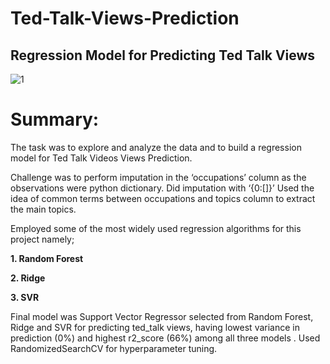 # Ted-Talk-Views-Prediction

## Regression Model for Predicting Ted Talk Views

![1](https://user-images.githubusercontent.com/89520031/172645572-8290b2e4-6cf6-4416-a227-c153aaa86fa1.jpg)

# Summary:

The task was to explore and analyze the data and to build a regression model for Ted Talk Videos Views Prediction.

Challenge was to perform imputation in the ‘occupations’ column as the observations were python dictionary. Did imputation with ‘{0:[]}’ Used the idea of common terms between occupations and topics column to extract the main topics.

Employed some of the most widely used regression algorithms for this project namely;

**1.	Random Forest**

**2.	Ridge**

**3.	SVR**

Final model was Support Vector Regressor selected from Random Forest, Ridge and SVR for predicting ted_talk views, having lowest variance in prediction (0%) and highest r2_score (66%) among all three models . Used RandomizedSearchCV for hyperparameter tuning.
